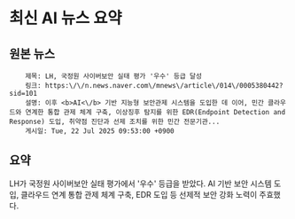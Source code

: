 # 최신 AI 뉴스 요약

## 원본 뉴스
		제목: LH, 국정원 사이버보안 실태 평가 '우수' 등급 달성
		링크: https:\/\/n.news.naver.com\/mnews\/article\/014\/0005380442?sid=101
		설명: 이후 <b>AI<\/b> 기반 지능형 보안관제 시스템을 도입한 데 이어, 민간 클라우드와 연계한 통합 관제 체계 구축, 이상징후 탐지를 위한 EDR(Endpoint Detection and Response) 도입, 취약점 진단과 선제 조치를 위한 민간 전문기관... 
		게시일: Tue, 22 Jul 2025 09:53:00 +0900


## 요약
LH가 국정원 사이버보안 실태 평가에서 '우수' 등급을 받았다. AI 기반 보안 시스템 도입, 클라우드 연계 통합 관제 체계 구축, EDR 도입 등 선제적 보안 강화 노력이 주효했다.
